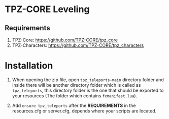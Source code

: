 # TPZ-CORE Leveling

## Requirements

1. TPZ-Core: https://github.com/TPZ-CORE/tpz_core
2. TPZ-Characters: https://github.com/TPZ-CORE/tpz_characters

# Installation

1. When opening the zip file, open `tpz_teleports-main` directory folder and inside there will be another directory folder which is called as `tpz_teleports`, this directory folder is the one that should be exported to your resources (The folder which contains `fxmanifest.lua`).

2. Add `ensure tpz_teleports` after the **REQUIREMENTS** in the resources.cfg or server.cfg, depends where your scripts are located.
